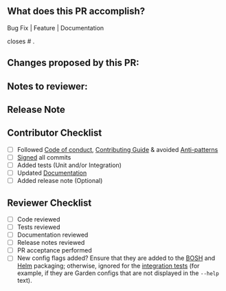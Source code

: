 <!--
Hi there! Thanks for submitting a pull request to Concourse!

The title of your pull request will be used to generate the release notes.
Please make if a brief sentence that describes the PR in the imperative form.
Please refrain from adding prefixes like 'feature:', and don't include a period
at the end. We will edit the title if needed so don't worry about getting it
perfect!

Examples: "Add feature to doohickey", "Fix panic during spline reticulation"

To help us review your PR, please fill in the following information.
-->

## What does this PR accomplish?
<!--
Choose all that apply.
Also, mention the linked issue here.
This will magically close the issue once the PR is merged.
-->
Bug Fix | Feature | Documentation

closes # .

## Changes proposed by this PR:
<!--
Tell the reviewer What changed, Why, and How were you able to accomplish that?
-->

## Notes to reviewer:
<!--
Leave a message to whoever is going to review this PR.
Mainly, pointers to review the PR, and how they can test it.
-->

## Release Note
<!--
If needed, you can leave a detailed description here which will be used to
generate the release note for the next version of Concourse. The title of the
PR will also be pulled into the release note.
-->

## Contributor Checklist
<!--
Most of the PRs should have the following added to them,
this doesn't apply to all PRs, so it is helpful to tell us what you did.
-->
- [ ] Followed [Code of conduct], [Contributing Guide] & avoided [Anti-patterns]
- [ ] [Signed] all commits
- [ ] Added tests (Unit and/or Integration)
- [ ] Updated [Documentation]
- [ ] Added release note (Optional)

[Code of Conduct]: https://github.com/concourse/concourse/blob/master/CODE_OF_CONDUCT.md
[Contributing Guide]: https://github.com/concourse/concourse/blob/master/CONTRIBUTING.md
[Anti-patterns]: https://github.com/concourse/concourse/wiki/Anti-Patterns
[Signed]: https://help.github.com/en/github/authenticating-to-github/signing-commits
[Documentation]: https://github.com/concourse/docs

## Reviewer Checklist
<!--
This section is intended for the reviewers only, to track review
progress.
-->
- [ ] Code reviewed
- [ ] Tests reviewed
- [ ] Documentation reviewed
- [ ] Release notes reviewed
- [ ] PR acceptance performed
- [ ] New config flags added? Ensure that they are added to the
  [BOSH](https://github.com/concourse/concourse-bosh-release) and
  [Helm](https://github.com/concourse/helm) packaging; otherwise, ignored for
  the [integration
  tests](https://github.com/concourse/ci/tree/master/tasks/scripts/check-distribution-env)
  (for example, if they are Garden configs that are not displayed in the
  `--help` text).
